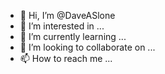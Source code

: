 - 👋 Hi, I’m @DaveASlone
- 👀 I’m interested in ...
- 🌱 I’m currently learning ...
- 💞️ I’m looking to collaborate on ...
- 📫 How to reach me ...

<!---
DaveASlone/DaveASlone is a ✨ special ✨ repository because its `README.md` (this file) appears on your GitHub profile.
You can click the Preview link to take a look at your changes.
--->
